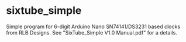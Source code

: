 # sixtube_simple
 Simple program for 6-digit Arduino Nano SN74141/DS3231 based clocks from RLB Designs.
 See "SixTube_Simple V1.0 Manual.pdf" for a details.
